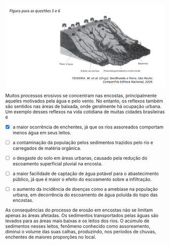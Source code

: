 

![](7a653fee-fc5f-8864-8e28-da80c62c71ab.png)

Muitos processos erosivos se concentram nas encostas, principalmente aqueles motivados pela água e pelo vento. No entanto, os reflexos também são sentidos nas áreas de baixada, onde geralmente há ocupação urbana. Um exemplo desses reflexos na vida cotidiana de muitas cidades brasileiras é



- [x] a maior ocorrência de enchentes, já que os rios assoreados comportam menos água em seus leitos.
- [ ] a contaminação da população pelos sedimentos trazidos pelo rio e carregados de matéria orgânica.
- [ ] o desgaste do solo em áreas urbanas, causado pela redução do escoamento superficial pluvial na encosta.
- [ ] a maior facilidade de captação de água potável para o abastecimento público, já que é maior o efeito do escoamento sobre a infiltração.
- [ ] o aumento da incidência de doenças como a amebíase na população urbana, em decorrência do escoamento de água poluída do topo das encostas.


As consequências do processo de erosão em encostas não se limitam apenas às áreas afetadas. Os sedimentos transportados pelas águas são levados para as áreas mais baixas e os leitos dos rios. O acúmulo de sedimentos nesses leitos, fenômeno conhecido como assoreamento, diminui o volume das suas calhas, produzindo, nos períodos de chuvas, enchentes de maiores proporções no local.
